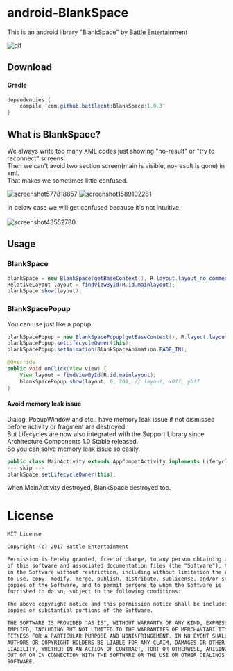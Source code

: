# android-BlankSpace
This is an android library "BlankSpace" by [Battle Entertainment](https://www.battleent.com/) <br>

![gif](https://user-images.githubusercontent.com/24237865/32733834-b21b19ac-c8d3-11e7-8a27-3e0ff3dff48a.gif)

## Download
#### Gradle
```java
dependencies {
    compile 'com.github.battleent:BlankSpace:1.0.3'
}
```

## What is BlankSpace?
We always write too many XML codes just showing "no-result" or "try to reconnect" screens.<br>
Then we can't avoid two section screen(main is visible, no-result is gone) in xml.<br>
That makes we sometimes little confused.

![screenshot577818857](https://user-images.githubusercontent.com/24237865/32729759-2eba403e-c8c8-11e7-9cec-e2635d336131.png)
![screenshot1589102281](https://user-images.githubusercontent.com/24237865/32729761-2f1141d6-c8c8-11e7-8365-358ac7c2cf0c.png)

In below case we will get confused because it's not intuitive.</br></br>
![screenshot43552780](https://user-images.githubusercontent.com/24237865/32730298-f69067d6-c8c9-11e7-84fb-e6e3acc4a7c7.png)

## Usage

### BlankSpace
```java
blankSpace = new BlankSpace(getBaseContext(), R.layout.layout_no_comment);
RelativeLayout layout = findViewById(R.id.mainlayout);
blankSpace.show(layout);
```

### BlankSpacePopup
You can use just like a popup.

```java
blankSpacePopup = new BlankSpacePopup(getBaseContext(), R.layout.layout_not_found);
blankSpacePopup.setLifecycleOwner(this);
blankSpacePopup.setAnimation(BlankSpaceAnimation.FADE_IN);

@Override
public void onClick(View view) {
    View layout = findViewById(R.id.mainlayout);
    blankSpacePopup.show(layout, 0, 20); // layout, xOff, yOff
}
```

#### Avoid memory leak issue
Dialog, PopupWindow and etc.. have memory leak issue if not dismissed before activity or fragment are destroyed.<br>
But Lifecycles are now also integrated with the Support Library since Architecture Components 1.0 Stable released.<br>
So you can solve memory leak issue so easily.
```java
public class MainActivity extends AppCompatActivity implements LifecycleOwner {
--- skip ---
blankSpace.setLifecycleOwner(this);
```
when MainActivity destroyed, BlankSpace destroyed too.


# License
```xml
MIT License

Copyright (c) 2017 Battle Entertainment

Permission is hereby granted, free of charge, to any person obtaining a copy
of this software and associated documentation files (the "Software"), to deal
in the Software without restriction, including without limitation the rights
to use, copy, modify, merge, publish, distribute, sublicense, and/or sell
copies of the Software, and to permit persons to whom the Software is
furnished to do so, subject to the following conditions:

The above copyright notice and this permission notice shall be included in all
copies or substantial portions of the Software.

THE SOFTWARE IS PROVIDED "AS IS", WITHOUT WARRANTY OF ANY KIND, EXPRESS OR
IMPLIED, INCLUDING BUT NOT LIMITED TO THE WARRANTIES OF MERCHANTABILITY,
FITNESS FOR A PARTICULAR PURPOSE AND NONINFRINGEMENT. IN NO EVENT SHALL THE
AUTHORS OR COPYRIGHT HOLDERS BE LIABLE FOR ANY CLAIM, DAMAGES OR OTHER
LIABILITY, WHETHER IN AN ACTION OF CONTRACT, TORT OR OTHERWISE, ARISING FROM,
OUT OF OR IN CONNECTION WITH THE SOFTWARE OR THE USE OR OTHER DEALINGS IN THE
SOFTWARE.
```
